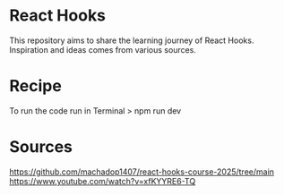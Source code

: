 # React Hooks
This repository aims to share the learning journey of React Hooks. Inspiration and ideas comes from various sources.

# Recipe
To run the code run in Terminal > npm run dev

# Sources
https://github.com/machadop1407/react-hooks-course-2025/tree/main
https://www.youtube.com/watch?v=xfKYYRE6-TQ 